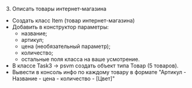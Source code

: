 3. Описать товары интернет-магазина
- Создать класс Item (товар интернет-магазина)
- Добавить в конструктор параметры:
   * название;
   * артикул;
   * цена (необязательный параметр);
   * количество;
   * остальные поля класса на ваше усмотрение.
- В классе Task3 -> psvm создать объект типа Товар (5 товаров).
- Вывести в консоль инфо по каждому товару в формате "Артикул - Название - цена - количество - [Цвет]"
